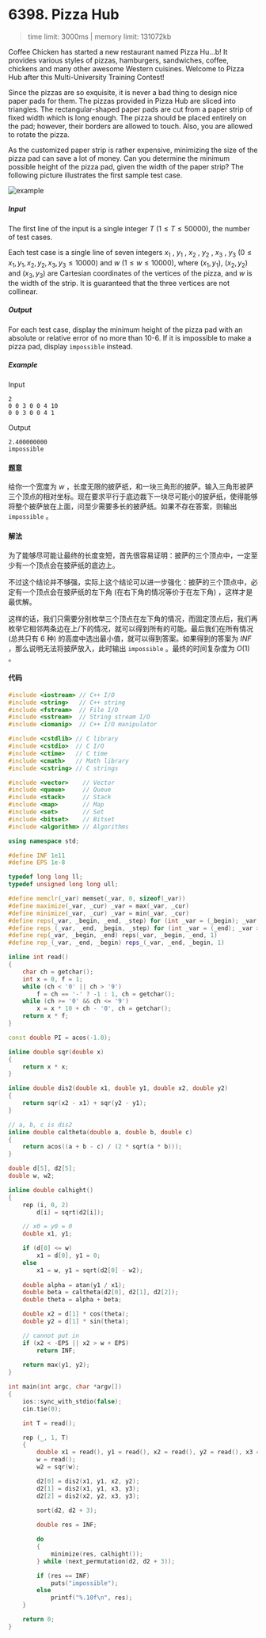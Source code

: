 # 6398. Pizza Hub

> time limit: 3000ms | memory limit: 131072kb

Coffee Chicken has started a new restaurant named Pizza Hu...b! It provides various styles of pizzas, hamburgers, sandwiches, coffee, chickens and many other awesome Western cuisines. Welcome to Pizza Hub after this Multi-University Training Contest!

Since the pizzas are so exquisite, it is never a bad thing to design nice paper pads for them. The pizzas provided in Pizza Hub are sliced into triangles. The rectangular-shaped paper pads are cut from a paper strip of fixed width which is long enough. The pizza should be placed entirely on the pad; however, their borders are allowed to touch. Also, you are allowed to rotate the pizza.

As the customized paper strip is rather expensive, minimizing the size of the pizza pad can save a lot of money. Can you determine the minimum possible height of the pizza pad, given the width of the paper strip? The following picture illustrates the first sample test case.

![example](/assets/6398.png)

##### Input

The first line of the input is a single integer $T$ ($1 \leq T \leq 50000$), the number of test cases.

Each test case is a single line of seven integers $x_1$ , $y_1$ , $x_2$ , $y_2$ , $x_3$ , $y_3$ ($0 \leq x_1,y_1,x_2,y_2,x_3,y_3 \leq 10000$) and $w$ ($1 \leq w \leq 10000$), where $(x_1,y_1)$, $(x_2,y_2)$ and $(x_3,y_3)$ are Cartesian coordinates of the vertices of the pizza, and $w$ is the width of the strip. It is guaranteed that the three vertices are not collinear.
 
##### Output

For each test case, display the minimum height of the pizza pad with an absolute or relative error of no more than 10-6. If it is impossible to make a pizza pad, display `impossible` instead.

##### Example 

Input
```text
2
0 0 3 0 0 4 10
0 0 3 0 0 4 1
```
Output
```text
2.400000000
impossible
```

#### 题意

给你一个宽度为 $w$ ，长度无限的披萨纸，和一块三角形的披萨。输入三角形披萨三个顶点的相对坐标。现在要求平行于底边裁下一块尽可能小的披萨纸，使得能够将整个披萨放在上面，问至少需要多长的披萨纸。如果不存在答案，则输出 `impossible` 。

#### 解法

为了能够尽可能让最终的长度变短，首先很容易证明：披萨的三个顶点中，一定至少有一个顶点会在披萨纸的底边上。

不过这个结论并不够强，实际上这个结论可以进一步强化：披萨的三个顶点中，必定有一个顶点会在披萨纸的左下角 (在右下角的情况等价于在左下角) ，这样才是最优解。

这样的话，我们只需要分别枚举三个顶点在左下角的情况，而固定顶点后，我们再枚举它相邻两条边在上/下的情况，就可以得到所有的可能。最后我们在所有情况 (总共只有 6 种) 的高度中选出最小值，就可以得到答案。如果得到的答案为 $INF$ ，那么说明无法将披萨放入，此时输出 `impossible` 。最终的时间复杂度为 $O(1)$ 。

#### 代码

```cpp
#include <iostream> // C++ I/O
#include <string>   // C++ string
#include <fstream>  // File I/O
#include <sstream>  // String stream I/O
#include <iomanip>  // C++ I/O manipulator

#include <cstdlib> // C library
#include <cstdio>  // C I/O
#include <ctime>   // C time
#include <cmath>   // Math library
#include <cstring> // C strings

#include <vector>    // Vector
#include <queue>     // Queue
#include <stack>     // Stack
#include <map>       // Map
#include <set>       // Set
#include <bitset>    // Bitset
#include <algorithm> // Algorithms

using namespace std;

#define INF 1e11
#define EPS 1e-8

typedef long long ll;
typedef unsigned long long ull;

#define memclr(_var) memset(_var, 0, sizeof(_var))
#define maximize(_var, _cur) _var = max(_var, _cur)
#define minimize(_var, _cur) _var = min(_var, _cur)
#define reps(_var, _begin, _end, _step) for (int _var = (_begin); _var <= (_end); _var += (_step))
#define reps_(_var, _end, _begin, _step) for (int _var = (_end); _var >= (_begin); _var -= (_step))
#define rep(_var, _begin, _end) reps(_var, _begin, _end, 1)
#define rep_(_var, _end, _begin) reps_(_var, _end, _begin, 1)

inline int read()
{
    char ch = getchar();
    int x = 0, f = 1;
    while (ch < '0' || ch > '9')
        f = ch == '-' ? -1 : 1, ch = getchar();
    while (ch >= '0' && ch <= '9')
        x = x * 10 + ch - '0', ch = getchar();
    return x * f;
}

const double PI = acos(-1.0);

inline double sqr(double x)
{
    return x * x;
}

inline double dis2(double x1, double y1, double x2, double y2)
{
    return sqr(x2 - x1) + sqr(y2 - y1);
}

// a, b, c is dis2
inline double caltheta(double a, double b, double c)
{
    return acos((a + b - c) / (2 * sqrt(a * b)));
}

double d[5], d2[5];
double w, w2;

inline double calhight()
{
    rep (i, 0, 2)
        d[i] = sqrt(d2[i]);

    // x0 = y0 = 0
    double x1, y1;

    if (d[0] <= w)
        x1 = d[0], y1 = 0;
    else
        x1 = w, y1 = sqrt(d2[0] - w2);
    
    double alpha = atan(y1 / x1);
    double beta = caltheta(d2[0], d2[1], d2[2]);
    double theta = alpha + beta;

    double x2 = d[1] * cos(theta);
    double y2 = d[1] * sin(theta);

    // cannot put in
    if (x2 < -EPS || x2 > w + EPS)
        return INF;
    
    return max(y1, y2);
}

int main(int argc, char *argv[])
{
    ios::sync_with_stdio(false);
    cin.tie(0);

    int T = read();

    rep (_, 1, T)
    {
        double x1 = read(), y1 = read(), x2 = read(), y2 = read(), x3 = read(), y3 = read();
        w = read();
        w2 = sqr(w);

        d2[0] = dis2(x1, y1, x2, y2);
        d2[1] = dis2(x1, y1, x3, y3);
        d2[2] = dis2(x2, y2, x3, y3);

        sort(d2, d2 + 3);
        
        double res = INF;

        do
        {
            minimize(res, calhight());
        } while (next_permutation(d2, d2 + 3));

        if (res == INF)
            puts("impossible");
        else
            printf("%.10f\n", res);
    }

    return 0;
}
```